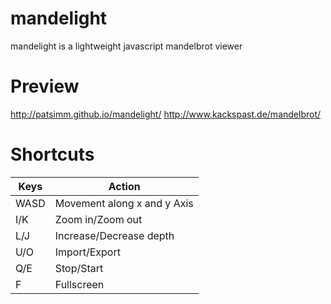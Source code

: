 mandelight
==========

mandelight is a lightweight javascript mandelbrot viewer

Preview
=======

http://patsimm.github.io/mandelight/
http://www.kackspast.de/mandelbrot/

Shortcuts
=========


| Keys | Action                      |
|------|-----------------------------|
| WASD | Movement along x and y Axis |
| I/K  | Zoom in/Zoom out            |
| L/J  | Increase/Decrease depth     |
| U/O  | Import/Export               |
| Q/E  | Stop/Start                  |
| F    | Fullscreen                  |
